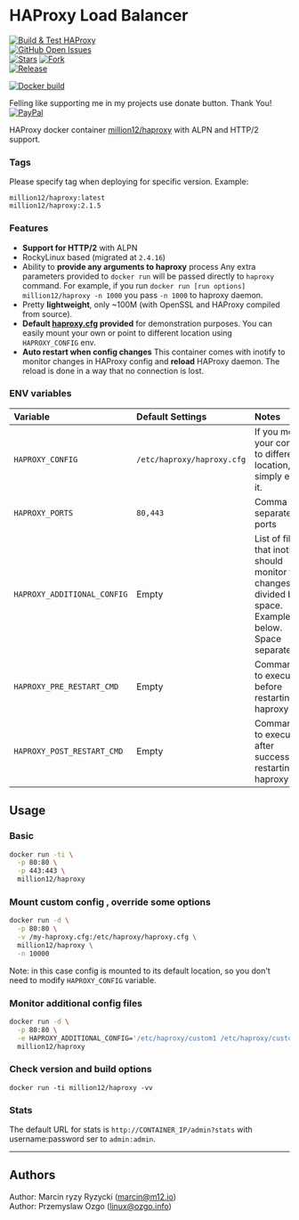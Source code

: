 HAProxy Load Balancer
===

[![Build & Test HAProxy](https://github.com/million12/docker-haproxy/workflows/Build%20&%20Test%20HAProxy/badge.svg)](https://github.com/million12/docker-haproxy/actions)  
[![GitHub Open Issues](https://img.shields.io/github/issues/million12/docker-haproxy.svg)](https://github.com/million12/docker-haproxy/issues)  
[![Stars](https://img.shields.io/github/stars/million12/docker-haproxy.svg?style=social&label=Stars)](https://github.com/million12/docker-haproxy/stargazers)
[![Fork](https://img.shields.io/github/forks/million12/docker-haproxy.svg?style=social&label=Fork)](https://github.com/million12/docker-haproxy/network/members)  
[![Release](https://img.shields.io/github/release/million12/docker-haproxy.svg)](http://microbadger.com/images/million12/haproxy.svg)

[![Docker build](https://dockeri.co/image/million12/haproxy)](https://hub.docker.com/r/million12/haproxy/)

Felling like supporting me in my projects use donate button. Thank You!  
[![PayPal](https://img.shields.io/badge/donate-PayPal-blue.svg)](https://www.paypal.me/POzgo)

HAProxy docker container [million12/haproxy](https://registry.hub.docker.com/u/million12/haproxy/) with ALPN and HTTP/2 support.

### Tags

Please specify tag when deploying for specific version.
Example:

`million12/haproxy:latest`  
`million12/haproxy:2.1.5`

### Features

* **Support for HTTP/2** with ALPN
* RockyLinux based (migrated at `2.4.16`)
* Ability to **provide any arguments to haproxy** process
  Any extra parameters provided to `docker run` will be passed directly to `haproxy` command.
  For example, if you run `docker run [run options] million12/haproxy -n 1000` you pass `-n 1000` to haproxy daemon.
* Pretty **lightweight**, only ~100M (with OpenSSL and HAProxy compiled from source).
* **Default [haproxy.cfg](container-files/etc/haproxy/haproxy.cfg) provided** for demonstration purposes. You can easily mount your own or point to different location using `HAPROXY_CONFIG` env.
* **Auto restart when config changes**
  This container comes with inotify to monitor changes in HAProxy config and **reload** HAProxy daemon. The reload is done in a way that no connection is lost.

### ENV variables

|Variable|Default Settings|Notes|
|:--|:--|:--|
|`HAPROXY_CONFIG`|`/etc/haproxy/haproxy.cfg`|If you mount your config to different location, simply edit it.|
|`HAPROXY_PORTS`|`80,443`|Comma separated ports|
|`HAPROXY_ADDITIONAL_CONFIG`|Empty|List of file that inotify should monitor for changes divided by space. Example below. Space separated|
|`HAPROXY_PRE_RESTART_CMD`|Empty|Command to execute before restarting haproxy|
|`HAPROXY_POST_RESTART_CMD`|Empty|Command to execute after successfully restarting haproxy|

## Usage

### Basic

```bash
docker run -ti \
  -p 80:80 \
  -p 443:443 \
  million12/haproxy
```

### Mount custom config , override some options

```bash
docker run -d \
  -p 80:80 \
  -v /my-haproxy.cfg:/etc/haproxy/haproxy.cfg \
  million12/haproxy \
  -n 10000
```

Note: in this case config is mounted to its default location, so you don't need to modify
`HAPROXY_CONFIG` variable.

### Monitor additional config files

```bash
docker run -d \
  -p 80:80 \
  -e HAPROXY_ADDITIONAL_CONFIG='/etc/haproxy/custom1 /etc/haproxy/custom2' \
  million12/haproxy
```

### Check version and build options

`docker run -ti million12/haproxy -vv`

### Stats

The default URL for stats is `http://CONTAINER_IP/admin?stats` with username:password ser to `admin:admin`.

---

## Authors

Author: Marcin ryzy Ryzycki (<marcin@m12.io>)  
Author: Przemyslaw Ozgo (<linux@ozgo.info>)
